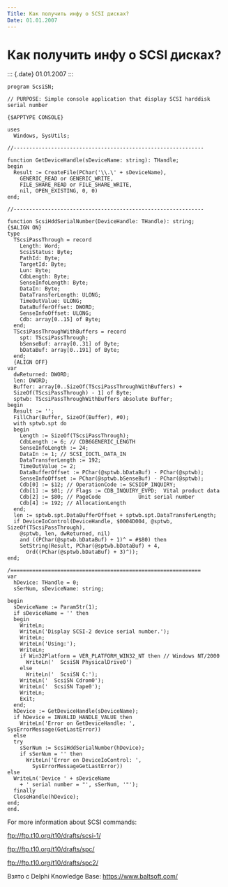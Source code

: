 ```yaml
---
Title: Как получить инфу о SCSI дисках?
Date: 01.01.2007
---
```



Как получить инфу о SCSI дисках?
================================

::: {.date}
01.01.2007
:::

    program ScsiSN;
     
    // PURPOSE: Simple console application that display SCSI harddisk serial number
     
    {$APPTYPE CONSOLE}
     
    uses
      Windows, SysUtils;
     
    //-------------------------------------------------------------
     
    function GetDeviceHandle(sDeviceName: string): THandle;
    begin
      Result := CreateFile(PChar('\\.\' + sDeviceName),
        GENERIC_READ or GENERIC_WRITE,
        FILE_SHARE_READ or FILE_SHARE_WRITE,
        nil, OPEN_EXISTING, 0, 0)
    end;
     
    //-------------------------------------------------------------
     
    function ScsiHddSerialNumber(DeviceHandle: THandle): string;
    {$ALIGN ON}
    type
      TScsiPassThrough = record
        Length: Word;
        ScsiStatus: Byte;
        PathId: Byte;
        TargetId: Byte;
        Lun: Byte;
        CdbLength: Byte;
        SenseInfoLength: Byte;
        DataIn: Byte;
        DataTransferLength: ULONG;
        TimeOutValue: ULONG;
        DataBufferOffset: DWORD;
        SenseInfoOffset: ULONG;
        Cdb: array[0..15] of Byte;
      end;
      TScsiPassThroughWithBuffers = record
        spt: TScsiPassThrough;
        bSenseBuf: array[0..31] of Byte;
        bDataBuf: array[0..191] of Byte;
      end;
      {ALIGN OFF}
    var
      dwReturned: DWORD;
      len: DWORD;
      Buffer: array[0..SizeOf(TScsiPassThroughWithBuffers) +
      SizeOf(TScsiPassThrough) - 1] of Byte;
      sptwb: TScsiPassThroughWithBuffers absolute Buffer;
    begin
      Result := '';
      FillChar(Buffer, SizeOf(Buffer), #0);
      with sptwb.spt do
      begin
        Length := SizeOf(TScsiPassThrough);
        CdbLength := 6; // CDB6GENERIC_LENGTH
        SenseInfoLength := 24;
        DataIn := 1; // SCSI_IOCTL_DATA_IN
        DataTransferLength := 192;
        TimeOutValue := 2;
        DataBufferOffset := PChar(@sptwb.bDataBuf) - PChar(@sptwb);
        SenseInfoOffset := PChar(@sptwb.bSenseBuf) - PChar(@sptwb);
        Cdb[0] := $12; // OperationCode := SCSIOP_INQUIRY;
        Cdb[1] := $01; // Flags := CDB_INQUIRY_EVPD;  Vital product data
        Cdb[2] := $80; // PageCode            Unit serial number
        Cdb[4] := 192; // AllocationLength
      end;
      len := sptwb.spt.DataBufferOffset + sptwb.spt.DataTransferLength;
      if DeviceIoControl(DeviceHandle, $0004D004, @sptwb, SizeOf(TScsiPassThrough),
        @sptwb, len, dwReturned, nil)
        and ((PChar(@sptwb.bDataBuf) + 1)^ = #$80) then
        SetString(Result, PChar(@sptwb.bDataBuf) + 4,
          Ord((PChar(@sptwb.bDataBuf) + 3)^));
    end;
     
    /=============================================================
    var
      hDevice: THandle = 0;
      sSerNum, sDeviceName: string;
     
    begin
      sDeviceName := ParamStr(1);
      if sDeviceName = '' then
      begin
        WriteLn;
        WriteLn('Display SCSI-2 device serial number.');
        WriteLn;
        WriteLn('Using:');
        WriteLn;
        if Win32Platform = VER_PLATFORM_WIN32_NT then // Windows NT/2000
          WriteLn('  ScsiSN PhysicalDrive0')
        else
          WriteLn('  ScsiSN C:');
        WriteLn('  ScsiSN Cdrom0');
        WriteLn('  ScsiSN Tape0');
        WriteLn;
        Exit;
      end;
      hDevice := GetDeviceHandle(sDeviceName);
      if hDevice = INVALID_HANDLE_VALUE then
        WriteLn('Error on GetDeviceHandle: ', SysErrorMessage(GetLastError))
      else
      try
        sSerNum := ScsiHddSerialNumber(hDevice);
        if sSerNum = '' then
          WriteLn('Error on DeviceIoControl: ',
            SysErrorMessageGetLastError))
    else
      WriteLn('Device ' + sDeviceName
        + ' serial number = "', sSerNum, '"');
      finally
      CloseHandle(hDevice);
    end;
    end.

For more information about SCSI commands:

ftp://ftp.t10.org/t10/drafts/scsi-1/

ftp://ftp.t10.org/t10/drafts/spc/

ftp://ftp.t10.org/t10/drafts/spc2/

Взято с Delphi Knowledge Base: <https://www.baltsoft.com/>

